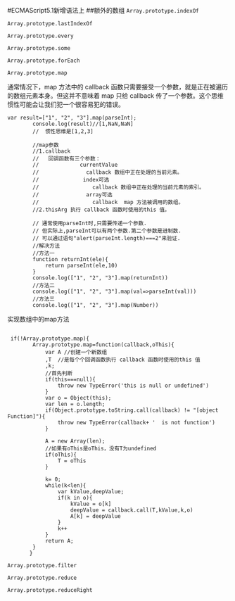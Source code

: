 #ECMAScript5.1新增语法上
##额外的数组
```Array.prototype.indexOf```


```Array.prototype.lastIndexOf```

```Array.prototype.every```

```Array.prototype.some```

```Array.prototype.forEach```

```Array.prototype.map```

通常情况下，map 方法中的 callback 函数只需要接受一个参数，就是正在被遍历的数组元素本身。但这并不意味着 map 只给 callback 传了一个参数。这个思维惯性可能会让我们犯一个很容易犯的错误。

```
var result=["1", "2", "3"].map(parseInt);
        console.log(result)//[1,NaN,NaN]
        //  惯性思维是[1,2,3]

        //map参数
        //1.callback
        //   回调函数有三个参数：
        //             currentValue
        //               callback 数组中正在处理的当前元素。
        //              index可选
        //                 callback 数组中正在处理的当前元素的索引。
        //               array可选
        //                 callback  map 方法被调用的数组。
        //2.thisArg 执行 callback 函数时使用的this 值。

        // 通常使用parseInt时,只需要传递一个参数.
        // 但实际上,parseInt可以有两个参数.第二个参数是进制数.
        // 可以通过语句"alert(parseInt.length)===2"来验证.
        //解决方法
        //方法一
        function returnInt(ele){
            return parseInt(ele,10)
        }
        console.log(["1", "2", "3"].map(returnInt))
        //方法二
        console.log(["1", "2", "3"].map(val=>parseInt(val)))
        //方法三
        console.log(["1", "2", "3"].map(Number))
```

实现数组中的map方法


```

 if(!Array.prototype.map){
        Array.prototype.map=function(callback,oThis){
            var A //创建一个新数组
            ,T  //是每个个回调函数执行 callback 函数时使用的this 值
            ,k;
            //首先判断
            if(this===null){
                throw new TypeError('this is null or undefined')
            }
            var o = Object(this);
            var len = o.length;
            if(Object.prototype.toString.call(callback) != "[object Function]"){
                throw new TypeError(callback+ '  is not function')
            }

            A = new Array(len);
            //如果有oThis是oThis，没有T为undefined
            if(oThis){
                T = oThis
            }

            k= 0;
            while(k<len){
                var kValue,deepValue;
                if(k in o){
                    kValue = o[k]
                    deepValue = callback.call(T,kValue,k,o)
                    A[k] = deepValue
                }
                k++
            }
            return A;
        }
       }
```



```Array.prototype.filter```

```Array.prototype.reduce```

```Array.prototype.reduceRight```